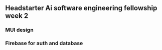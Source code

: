 ## Headstarter Ai software engineering fellowship week 2

### MUI design
### Firebase for auth and database
